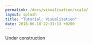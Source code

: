```yaml
---
permalink: /docs/visualisation/scala/
layout: splash
title: "Tutorial: Visualisation"
date: 2018-06-18 22:31:13 +0200
---
```


Under construction
